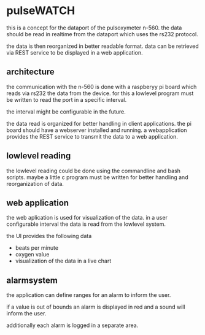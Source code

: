 # pulseWATCH

this is a concept for the dataport of the pulsoxymeter n-560. the data should be read in realtime from the dataport which uses the rs232 protocol.

the data is then reorganized in better readable format. data can be retrieved via REST service to be displayed in a web application.

## architecture

the communication with the n-560 is done with a raspberyy pi board which reads via rs232 the data from the device. for this a lowlevel program must be written to read the port in a specific interval. 

the interval might be configurable in the future.

the data read is organized for better handling in client applications. the pi board should have a webserver installed and running. a webapplication provides the REST service to transmit the data to a web application.

## lowlevel reading

the lowlevel reading could be done using the commandline and bash scripts. maybe a little c program must be written for better handling and reorganization of data.

## web application 
the web aplication is used for visualization of the data. in a user configurable interval the data is read from the lowlevel system.

the UI provides the following data

* beats per minute
* oxygen value
* visualization of the data in a live chart

## alarmsystem

the application can define ranges for an alarm to inform the user.

if a value is out of bounds an alarm is displayed in red and a sound will inform the user.

additionally each alarm is logged in a separate area.